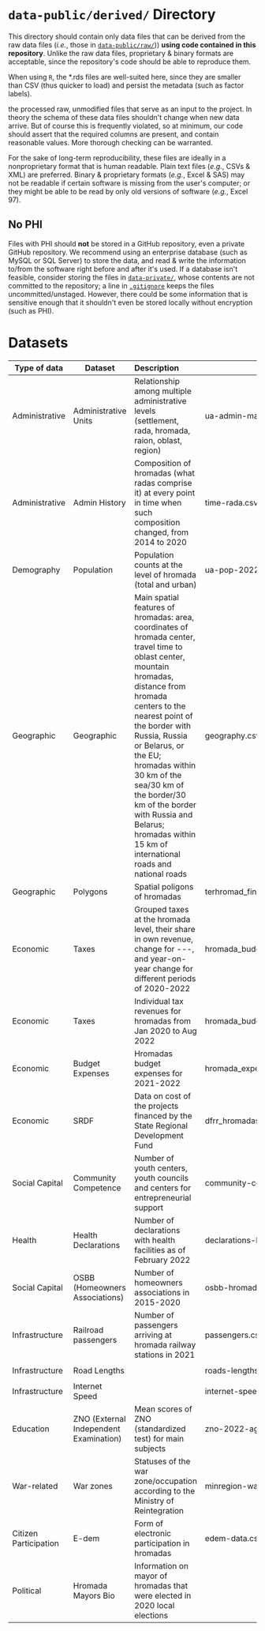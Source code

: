 # `data-public/derived/` Directory

This directory should contain only data files that can be derived from the raw data files (*i.e.*, those in [`data-public/raw/`](../../data-public/raw/))) **using code contained in this repository**. Unlike the raw data files, proprietary & binary formats are acceptable, since the repository's code should be able to reproduce them.

When using `R`, the \*.rds files are well-suited here, since they are smaller than CSV (thus quicker to load) and persist the metadata (such as factor labels).

the processed raw, unmodified files that serve as an input to the project. In theory the schema of these data files shouldn't change when new data arrive. But of course this is frequently violated, so at minimum, our code should assert that the required columns are present, and contain reasonable values. More thorough checking can be warranted.

For the sake of long-term reproducibility, these files are ideally in a nonproprietary format that is human readable. Plain text files (*e.g.*, CSVs & XML) are preferred. Binary & proprietary formats (*e.g.*, Excel & SAS) may not be readable if certain software is missing from the user's computer; or they might be able to be read by only old versions of software (*e.g.*, Excel 97).

## No PHI

Files with PHI should **not** be stored in a GitHub repository, even a private GitHub repository. We recommend using an enterprise database (such as MySQL or SQL Server) to store the data, and read & write the information to/from the software right before and after it's used. If a database isn't feasible, consider storing the files in [`data-private/`](../../data-private/), whose contents are not committed to the repository; a line in [`.gitignore`](../../.gitignore) keeps the files uncommitted/unstaged. However, there could be some information that is sensitive enough that it shouldn't even be stored locally without encryption (such as PHI).

# Datasets

| Type of data   | Dataset | Description  | File name       | Script | Source |
|---|---|:--|--------------------------------------------|---|---|
| Administrative  | Administrative Units                   | Relationship among multiple administrative levels (settlement, rada, hromada, raion, oblast, region)  |ua-admin-map-2020.csv  | `./manipulation/ellis-ua-admin.R` | Old and new State classifier of objects of the administrative and territorial system of Ukraine  |
| Administrative | Admin History | Composition of hromadas (what radas comprise it) at every point in time when such composition changed, from 2014 to 2020   |  time-rada.csv | `./manipulation/ellis-rada-hromada.R` | |
| Demography     | Population                             | Population counts at the level of hromada (total and urban)      |ua-pop-2022.csv  | `./manipulation/ellis-demography.R`           | State Statistics Service of Ukraine |
| Geographic | Geographic |Main spatial features of hromadas: area, coordinates of hromada center, travel time to oblast center, mountain hromadas, distance from hromada centers to the nearest point of the border with Russia, Russia or Belarus, or the EU; hromadas within 30 km of the sea/30 km of the border/30 km of the border with Russia and Belarus; hromadas within 15 km of international roads and national roads  | geography.csv  | `./manipulation/ellis-geography.R` |    |
| Geographic | Polygons | Spatial poligons of hromadas | terhromad_fin.geojson  | | |
| Economic       | Taxes                            | Grouped taxes at the hromada level, their share in own revenue, change for ---, and year-on-year change for different periods of 2020-2022  |  hromada_budget_2020_2022.csv | `./manipulation/ellis-budget.R` | OpenBudget |
| Economic | Taxes |  Individual tax revenues for hromadas from Jan 2020 to Aug 2022  |hromada_budget_2020_2022/n_taxes.xlsx  | `./manipulation/ellis-budget-2020-2022.R` | OpenBudget |
|Economic|Budget Expenses|Hromadas budget expenses for 2021-2022| hromada_expenses_2021_2022.xlsx|ellis-expenses-2020-2022.R  |OpenBudget
| Economic               | SRDF |Data on cost of the projects financed by the State Regional Development Fund |  dfrr_hromadas.csv| `./manipulation/ellis-dfrr.R` | Request to Ministry of Regional Development |
| Social Capital               | Community Competence |Number of youth centers, youth councils and centers for entrepreneurial support  | community-competence-hromada.csv | `./manipulation/ellis-community-competence.R` |   |
| Health               | Health Declarations | Number of declarations with health facilities as of February 2022  | declarations-hromada.csv | `./manipulation/ellis-health.R` |     |
| Social Capital | OSBB (Homeowners Associations)| Number of homeowners associations in 2015-2020   |osbb-hromada.csv | `./manipulation/ellis-osbb.R`|  |
| Infrastructure | Railroad passengers |Number of passengers arriving at hromada railway stations in 2021|  passengers.csv | `./manipulation/ellis-uz.R` |  |
| Infrastructure | Road Lengths |    | roads-lengths.csv | `./manipulation/ellis-uz.R` |  |
| Infrastructure | Internet Speed |  | internet-speed.csv | `./manipulation/ellis-uz.R` |  |
|  Education | ZNO (External Independent Examination) |Mean scores of ZNO (standardized test) for main subjects|  zno-2022-aggragated.csv| `./manipulation/ellis-zno.R` | |
| War-related | War zones |Statuses of the war zone/occupation according to the Ministry of Reintegration| minregion-war-status.csv   | `./manipulation/ellis-war-status.R` |Ministry of Reintegration |
| Citizen Participation | E-dem |Form of electronic participation in hromadas | edem-data.csv  | `./manipulation/ellis-edem.R` | Scrapped from e-dem.ua |
| Political               | Hromada Mayors Bio |  Information on mayor of hromadas that were elected in 2020 local elections                     |  | `./manipulation/ellis-mayors.R` |
